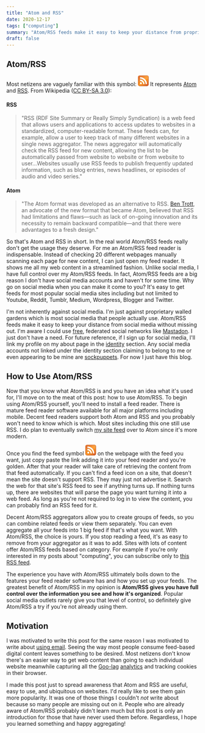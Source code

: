 ```yaml
---
title: "Atom and RSS"
date: 2020-12-17
tags: ["computing"]
summary: "Atom/RSS feeds make it easy to keep your distance from proprietary walled garden social media platforms without missing out on their content. Most of the major social media networks support Atom/RSS."
draft: false
---
```

## Atom/RSS
Most netizens are vaguely familiar with this symbol: ![RSS icon](/feed-icon-28x28.png) It represents [Atom](https://en.wikipedia.org/wiki/Atom_(standard)) and [RSS](https://en.wikipedia.org/wiki/RSS). From Wikipedia ([CC BY-SA 3.0](https://creativecommons.org/licenses/by-sa/3.0/)):

#### RSS
> "RSS (RDF Site Summary or Really Simply Syndication) is a web feed that allows users and applications to access updates to websites in a standardized, computer-readable format. These feeds can, for example, allow a user to keep track of many different websites in a single news aggregator. The news aggregator will automatically check the RSS feed for new content, allowing the list to be automatically passed from website to website or from website to user...Websites usually use RSS feeds to publish frequently updated information, such as blog entries, news headlines, or episodes of audio and video series."

#### Atom
> "The Atom format was developed as an alternative to RSS. [Ben Trott](https://en.wikipedia.org/wiki/Benjamin_Trott), an advocate of the new format that became Atom, believed that RSS had limitations and flaws—such as lack of on-going innovation and its necessity to remain backward compatible—and that there were advantages to a fresh design."

So that's Atom and RSS in short. In the real world Atom/RSS feeds really don't get the usage they deserve. For me an Atom/RSS feed reader is indispensable. Instead of checking 20 different webpages manually scanning each page for new content, I can just open my feed reader. It shows me all my web content in a streamlined fashion. Unlike social media, I have full control over my Atom/RSS feeds. In fact, Atom/RSS feeds are a big reason I don't have social media accounts and haven't for some time. Why go on social media when you can make it come to you? It's easy to get feeds for most popular social media sites including but not limited to Youtube, Reddit, Tumblr, Medium, Wordpress, Blogger and Twitter.

I'm not inherently against social media. I'm just against proprietary walled gardens which is most social media that people actually use. Atom/RSS feeds make it easy to keep your distance from social media without missing out. I'm aware I could use [free](http://www.gnu.org/philosophy/free-sw.html), federated social networks like [Mastadon](https://en.wikipedia.org/wiki/Mastodon_(software)). I just don't have a need. For future reference, if I sign up for social media, I'll link my profile on my about page in the [identity](/about#identity) section. Any social media accounts not linked under the identity section claiming to belong to me or even appearing to be mine are [sockpuppets](https://en.wikipedia.org/wiki/Sockpuppet_(Internet)). For now I just have this blog.

## How to Use Atom/RSS
Now that you know what Atom/RSS is and you have an idea what it's used for, I'll move on to the meat of this post: how to use Atom/RSS. To begin using Atom/RSS yourself, you'll need to install a feed reader. There is mature feed reader software available for all major platforms including mobile. Decent feed readers support both Atom and RSS and you probably won't need to know which is which. Most sites including this one still use RSS. I do plan to eventually switch [my site feed](/index.xml) over to Atom since it's more modern.

Once you find the feed symbol ![RSS icon](/feed-icon-28x28.png) on the webpage with the feed you want, just copy paste the link adding it into your feed reader and you're golden. After that your reader will take care of retrieving the content from that feed automatically. If you can't find a feed icon on a site, that doesn't mean the site doesn't support RSS. They may just not advertise it. Search the web for that site's RSS feed to see if anything turns up. If nothing turns up, there are websites that will parse the page you want turning it into a web feed. As long as you're not required to log in to view the content, you can probably find an RSS feed for it.

Decent Atom/RSS aggregators allow you to create groups of feeds, so you can combine related feeds or view them separately. You can even aggregate all your feeds into 1 big feed if that's what you want. With Atom/RSS, the choice is yours. If you stop reading a feed, it's as easy to remove from your aggregator as it was to add. Sites with lots of content offer Atom/RSS feeds based on category. For example if you're only interested in my posts about "computing", you can subscribe only to [this RSS feed](/tags/computing/index.xml).

The experience you have with Atom/RSS ultimately boils down to the features your feed reader software has and how you set up your feeds. The greatest benefit of Atom/RSS in my opinion is __Atom/RSS gives you have full control over the information you see and how it's organized__. Popular social media outlets rarely give you that level of control, so definitely give Atom/RSS a try if you're not already using them.

## Motivation
I was motivated to write this post for the same reason I was motivated to write about [using email](/using-email). Seeing the way most people consume feed-based digital content leaves something to be desired. Most netizens don't know there's an easier way to get web content than going to each individual website meanwhile capturing all the [Goo-lag](https://www.urbandictionary.com/define.php?term=Goolag) [analytics](https://www.gnu.org/philosophy/javascript-trap.html) and tracking cookies in their browser.

I made this post just to spread awareness that Atom and RSS are useful, easy to use, and ubiquitous on websites. I'd really like to see them gain more popularity. It was one of those things I couldn't _not_ write about because so many people are missing out on it. People who are already aware of Atom/RSS probably didn't learn much but this post is only an introduction for those that have never used them before. Regardless, I hope you learned something and happy aggregating!
